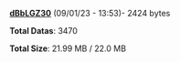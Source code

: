[**dBbLGZ30**](/data/dBbLGZ30.txt) (09/01/23 - 13:53)- 2424 bytes

**Total Datas**: 3470

**Total Size**: 21.99 MB / 22.0 MB